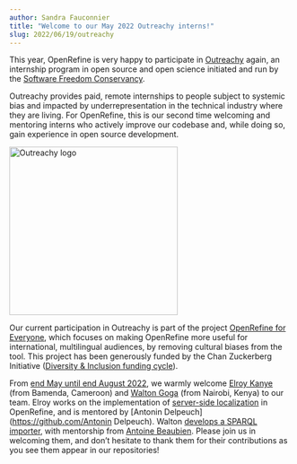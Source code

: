 ```yaml
---
author: Sandra Fauconnier
title: "Welcome to our May 2022 Outreachy interns!"
slug: 2022/06/19/outreachy
---
```


This year, OpenRefine is very happy to participate in [Outreachy](https://www.outreachy.org/) again, an internship program in open source and open science initiated and run by the [Software Freedom Conservancy](https://www.sfconservancy.org/). 
<!--truncate-->
Outreachy provides paid, remote internships to people subject to systemic bias and impacted by underrepresentation in the technical industry where they are living. For OpenRefine, this is our second time welcoming and mentoring interns who actively improve our codebase and, while doing so, gain experience in open source development.

<img src="/img/outreachy-logo-not-square-no-background.png" alt="Outreachy logo" width="300"/>

Our current participation in Outreachy is part of the project [OpenRefine for Everyone](https://chanzuckerberg.com/eoss/proposals/openrefine-for-everyone/), which focuses on making OpenRefine more useful for international, multilingual audiences, by removing cultural biases from the tool. This project has been generously funded by the Chan Zuckerberg Initiative ([Diversity & Inclusion funding cycle](https://chanzuckerberg.com/eoss/proposals/?cycle=d-i)).

From [end May until end August 2022](https://www.outreachy.org/alums/2022-05/), we warmly welcome [Elroy Kanye](https://github.com/elroykanye) (from Bamenda, Cameroon) and [Walton Goga](https://github.com/WaltonG) (from Nairobi, Kenya) to our team. Elroy works on the implementation of [server-side localization](https://github.com/OpenRefine/OpenRefine/issues/2443) in OpenRefine, and is mentored by [Antonin Delpeuch](https://github.com/Antonin Delpeuch). Walton [develops a SPARQL importer](https://github.com/OpenRefine/OpenRefine/issues/1212), with mentorship from [Antoine Beaubien](https://github.com/antoine2711). Please join us in welcoming them, and don’t hesitate to thank them for their contributions as you see them appear in our repositories!
